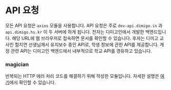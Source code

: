 # API 요청

모든 API 요청은 `axios` 모듈을 사용합니다. API 요청은 주로 `dev-api.dimigo.in` 과 `api.dimigo.hs.kr` 이 두 서버에 하게 됩니다. 전자는 디미고인에서 개발한 백엔드입니다. 해당 URL에 웹 브라우저로 접속하면 문서를 확인할 수 있습니다. 후자는 디미고 교사인 함지연 선생님께서 유지보수 중인 API로, 학생 정보에 관한 API를 제공합니다. 계정 관련 API는 디미고인 백엔드에서 내부적으로 학교 API를 경유하고 있습니다.

### magician

반복되는 HTTP 에러 처리 코드를 해결하기 위해 작성한 모듈입니다. 자세한 설명은 [여기](../api/magician.md)에서 확인할 수 있습니다.
